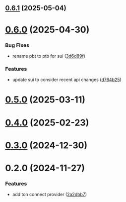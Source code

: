 ## [0.6.1](https://github.com/rango-exchange/rango-client/compare/provider-tonconnect@0.6.0...provider-tonconnect@0.6.1) (2025-05-04)



# [0.6.0](https://github.com/rango-exchange/rango-client/compare/provider-tonconnect@0.5.0...provider-tonconnect@0.6.0) (2025-04-30)


### Bug Fixes

* rename pbt to ptb for sui ([3d6d89f](https://github.com/rango-exchange/rango-client/commit/3d6d89f2265766607a15d61e0df92643fb33072b))


### Features

* update sui to consider recent api changes ([d764b25](https://github.com/rango-exchange/rango-client/commit/d764b2501df9bb295f63cdbc0b05acd4a3abb4b9))



# [0.5.0](https://github.com/rango-exchange/rango-client/compare/provider-tonconnect@0.4.0...provider-tonconnect@0.5.0) (2025-03-11)



# [0.4.0](https://github.com/rango-exchange/rango-client/compare/provider-tonconnect@0.3.0...provider-tonconnect@0.4.0) (2025-02-23)



# [0.3.0](https://github.com/rango-exchange/rango-client/compare/provider-tonconnect@0.2.0...provider-tonconnect@0.3.0) (2024-12-30)



# 0.2.0 (2024-11-27)


### Features

* add ton connect provider ([2a2dbb7](https://github.com/rango-exchange/rango-client/commit/2a2dbb79022263f19446ced49d298e04d63f927f))



